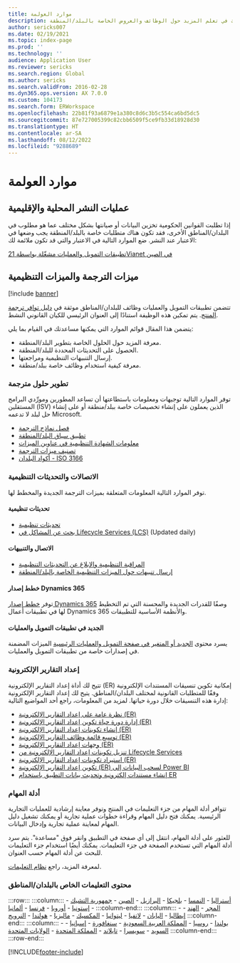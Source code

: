 ```yaml
---
title: موارد العولمة
description: يتضمن هذا المقال قوائم الموارد التي يمكنها أن تساعدك في تعلم المزيد حول الوظائف والعروض الخاصة بالبلد/المنطقة.
author: sericks007
ms.date: 02/19/2021
ms.topic: index-page
ms.prod: ''
ms.technology: ''
audience: Application User
ms.reviewer: sericks
ms.search.region: Global
ms.author: sericks
ms.search.validFrom: 2016-02-28
ms.dyn365.ops.version: AX 7.0.0
ms.custom: 104173
ms.search.form: ERWorkspace
ms.openlocfilehash: 22b81f93a6879e1a380c8d6c3b5c554ca6bd5dc5
ms.sourcegitcommit: 87e727005399c82cbb6509f5ce9fb33d18928d30
ms.translationtype: HT
ms.contentlocale: ar-SA
ms.lasthandoff: 08/12/2022
ms.locfileid: "9288689"
---
```

# <a name="globalization-resources"></a>موارد العولمة

## <a name="local-and-regional-deployments"></a>عمليات النشر المحلية والإقليمية
إذا تطلبت القوانين الحكومية تخزين البيانات أو صيانتها بشكل مختلف عما هو مطلوب في البلدان/المناطق الأخرى، فقد تكون هناك متطلبات خاصة بالبلد/المنطقة يجب وضعها في الاعتبار عند النشر. ضع الموارد التالية في الاعتبار والتي قد تكون ملائمة لك:

[تطبيقات التمويل والعمليات مشغّلة بواسطة 21Vianet في الصين](../deployment/china-local-deployment.md)

## <a name="localization-and-regulatory-features"></a>ميزات الترجمة والميزات التنظيمية

[!include [banner](../includes/banner.md)]

تتضمن تطبيقات التمويل والعمليات وظائف للبلدان/المناطق موثقة في [دليل توافر ترجمة المنتج](https://aka.ms/dynamics_365_international_availability_deck). يتم تمكين هذه الوظيفة استنادًا إلى العنوان الرئيسي للكيان القانوني النشط. 

يتضمن هذا المقال قوائم الموارد التي يمكنها مساعدتك في القيام بما يلي: 
- معرفة المزيد حول الحلول الخاصة بتطوير البلد/المنطقة.
- الحصول على التحديثات المحددة للبلد/المنطقة.
- إرسال التنبيهات التنظيمية ومراجعتها.
- معرفة كيفية استخدام وظائف خاصة ببلد/منطقة.

### <a name="developing-localized-solutions"></a>تطوير حلول مترجمة
توفر الموارد التالية توجيهات ومعلومات باستطاعتها أن تساعد المطورين ومورِّدي البرامج المستقلين (ISV) الذين يعملون على إنشاء تخصيصات خاصة ببلد/منطقة أو على إنشاء حل لبلد لا تدعمه Microsoft.
-   [فصل نماذج الترجمة](separate-localization-models.md)
-   [تطبيق سياق البلد/المنطقة](apply-country-context.md)
-   [معلومات الشهادة التنظيمية في عناوين الميزات](regulatory-certifications.md)
-   [تصنيف ميزات الترجمة](classify-localization-features.md)
-   [أكواد البلدان - ISO 3166](https://www.iso.org/iso-3166-country-codes.html)

### <a name="regulatory-updates-and-communication"></a>الاتصالات والتحديثات التنظيمية
توفر الموارد التالية المعلومات المتعلقة بميزات الترجمة الجديدة والمخطط لها. 

#### <a name="regulatory-updates"></a>تحديثات تنظيمية
-   [تحديثات تنظيمية](../../../finance/localizations/regulatory-updates.md)
-   [بحث عن المشاكل في Lifecycle Services (LCS)](../lifecycle-services/issue-search-lcs.md) (Updated daily)

#### <a name="communication-and-alerts"></a>الاتصال والتنبيهات
-   [المراقبة التنظيمية والإبلاغ عن التحديثات التنظيمية](regulatory-watch-communication.md)
-   [إرسال تنبيهات حول الميزات التنظيمية الخاصة بالبلد/المنطقة](submit-localization-alerts.md)

#### <a name="dynamics-365-release-plans"></a>خطط إصدار Dynamics 365
توفر [خطط إصدار Dynamics 365](/business-applications-release-notes/) وصفًا للقدرات الجديدة والمحسنة التي تم التخطيط لها في تطبيقات أعمال Dynamics 365 والأنظمة الأساسية للتطبيقات. 

#### <a name="finance-and-operations-apps-whats-new"></a>الجديد في تطبيقات التمويل والعمليات
يسرد محتوى [الجديد أو المتغير في صفحة التمويل والعمليات الرئيسية‬](../../fin-ops/get-started/whats-new-changed.md) الميزات المضمنة في إصدارات خاصة من تطبيقات التمويل والعمليات.

### <a name="electronic-reporting"></a>إعداد التقارير الإلكترونية
تتيح لك أداة إعداد التقارير الإلكترونية (ER) إمكانية تكوين تنسيقات المستندات الإلكترونية وفقًا للمتطلبات القانونية لمختلف البلدان/المناطق. يتيح لك إعداد التقارير الإلكترونية إدارة هذه التنسيقات خلال دورة حياتها. لمزيد من المعلومات، راجع أحد المواضيع التالية:
-   [نظرة عامة على إعداد التقارير الإلكترونية (ER)](../analytics/general-electronic-reporting.md)
-   [إدارة دورة حياة تكوين إعداد التقارير الإلكترونية (ER)](../analytics/general-electronic-reporting-manage-configuration-lifecycle.md)
-   [إنشاء تكوينات إعداد التقارير الإلكترونية (ER)](../analytics/electronic-reporting-configuration.md)
-   [توسيع قائمة وظائف التقارير الإلكترونية (ER)](../analytics/general-electronic-reporting-formulas-list-extension.md)
-   [وجهات إعداد التقارير الإلكترونية (ER)‬](../analytics/electronic-reporting-destinations.md)
-   [تنزيل تكوينات إعداد التقارير الإلكترونية من Lifecycle Services](../analytics/download-electronic-reporting-configuration-lcs.md)
-   [استيراد تكوينات إعداد التقارير الإلكترونية (ER)](../analytics/electronic-reporting-import-ger-configurations.md)
-   [تكوين إعداد التقارير الإلكترونية (ER) لسحب البيانات إلى Power BI](../analytics/general-electronic-reporting-report-configuration-get-data-powerbi.md)
-   [إنشاء مستندات إلكترونية وتحديث بيانات التطبيق باستخدام ER‎](../analytics/generate-electronic-documents-update-application-data.md)

### <a name="task-guides"></a>أدلة المهام
تتوافر أدلة المهام من جزء التعليمات في المنتج وتوفر معاينة إرشادية للعمليات التجارية الرئيسية. يمكنك فتح دليل المهام وقراءة خطوات عملية تجارية أو يمكنك تشغيل دليل المهام لمعاينة عملية تجارية وإدخال البيانات.

للعثور على أدلة المهام، انتقل إلى أي صفحة في التطبيق وانقر فوق "مساعدة". يتم سرد أدلة المهام التي تستخدم الصفحة في جزء التعليمات. يمكنك أيضًا استخدام جزء التعليمات للبحث عن أدلة المهام حسب العنوان.

لمعرفة المزيد، راجع [نظام التعليمات](../../fin-ops/get-started/help-overview.md#task-guides).


### <a name="countryregion-specific-help-content"></a>محتوى التعليمات الخاص بالبلدان/المناطق
:::row:::
    :::column:::
        - [أستراليا](../../../finance/localizations/australia.md)
        - [النمسا](../../../finance/localizations/austria.md)
        - [بلجيكا](../../../finance/localizations/belgium.md)
        - [البرازيل](../../../finance/localizations/brazil.md)
        - [الصين](../../../finance/localizations/china.md)
        - [جمهورية التشيك](../../../finance/localizations/czech-republic.md)
        - [إستونيا](../../../finance/localizations/estonia.md)
        - [أوروبا](../../../finance/localizations/europe.md)
        - [فرنسا](../../../finance/localizations/france.md)
        - [ألمانيا](../../../finance/localizations/germany.md)
    :::column-end:::
    :::column:::
        - [المجر](../../../finance/localizations/hungary.md)
        - [الهند](../../../finance/localizations/india.md)
        - [إيطاليا](../../../finance/localizations/italy.md)
        - [اليابان](../../../finance/localizations/japan.md)
        - [لاتفيا](../../../finance/localizations/latvia.md)
        - [ليتوانيا](../../../finance/localizations/lithuania.md)
        - [المكسيك](../../../finance/localizations/mexico.md)
        - [ماليزيا](../../../finance/localizations/malaysia.md)
        - [هولندا](../../../finance/localizations/netherlands.md)
        - [النرويج](../../../finance/localizations/norway.md)
    :::column-end:::
    :::column:::
        - [بولندا](../../../finance/localizations/poland.md)
        - [روسيا](../../../finance/localizations/russia.md)
        - [المملكة العربية السعودية](../../../finance/localizations/saudi-arabia.md)
        - [سنغافورة](../../../finance/localizations/singapore.md)
        - [إسبانيا](../../../finance/localizations/spain.md)
        - [السويد](../../../finance/localizations/sweden.md)
        - [سويسرا](../../../finance/localizations/switzerland.md)
        - [تايلاند](../../../finance/localizations/thailand.md)
        - [المملكة المتحدة](../../../finance/localizations/united-kingdom.md)
        - [الولايات المتحدة](../../../finance/localizations/united-states.md)
    :::column-end:::
:::row-end:::








[!INCLUDE[footer-include](../../../includes/footer-banner.md)]

